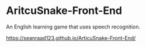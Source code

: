 # AritcuSnake-Front-End

An English learning game that uses speech recognition.

https://seanraad123.github.io/ArticuSnake-Front-End/
